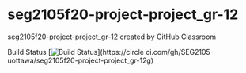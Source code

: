 # seg2105f20-project-project_gr-12
seg2105f20-project-project_gr-12 created by GitHub Classroom

Build Status
[![Build
Status](https://circleci.com/gh/SEG2105-uottawa/seg2105f20-project-project_gr-12.png?branch=master)](https://circle
ci.com/gh/SEG2105-uottawa/seg2105f20-project-project_gr-12g)
